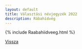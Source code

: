 ```yaml
---
layout: default
title: Választási névjegyzék 2022
description: Rábahídvég
---
```


{% include Raabahiidveeg.html %}

[Vissza](./)